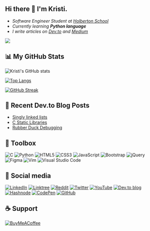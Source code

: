 ## Hi there 👋 I'm Kristi.

- *Software Engineer Student at [Holberton School](https://www.holbertonschool.com/)*
- *Currently learning **Python language***
- *I write articles on [Dev.to](https://dev.to/kristi) and [Medium](https://medium.com/@serajkristi)*

![](https://komarev.com/ghpvc/?username=KristiSeraj&color=grey)

## 📊 My GitHub Stats
![Kristi's GitHub stats](https://github-readme-stats.vercel.app/api?username=KristiSeraj&theme=nord&show_icons=true&hide_border=true)

[![Top Langs](https://github-readme-stats.vercel.app/api/top-langs/?username=KristiSeraj&layout=compact&theme=nord&hide_border=true)](https://github.com/KristiSeraj/github-readme-stats)

[![GitHub Streak](https://github-readme-streak-stats.herokuapp.com?user=KristiSeraj&theme=nord&hide_border=true&date_format=M%20j%5B%2C%20Y%5D)](https://git.io/streak-stats)

## 🧾 Recent Dev.to Blog Posts  
<!-- BLOG-POST-LIST:START -->
- [Singly linked lists](https://dev.to/kristi/singly-linked-lists-1892)
- [C Static Libraries](https://dev.to/kristi/c-static-libraries-46c6)
- [Rubber Duck Debugging](https://dev.to/kristi/rubber-duck-debugging-59a5)
<!-- BLOG-POST-LIST:END -->

## 🧰 Toolbox

![C](https://img.shields.io/badge/c-%2300599C.svg?style=for-the-badge&logo=c&logoColor=white)
![Python](https://img.shields.io/badge/python-3670A0?style=for-the-badge&logo=python&logoColor=ffdd54)
![HTML5](https://img.shields.io/badge/html5-%23E34F26.svg?style=for-the-badge&logo=html5&logoColor=white)
![CSS3](https://img.shields.io/badge/css3-%231572B6.svg?style=for-the-badge&logo=css3&logoColor=white)
![JavaScript](https://img.shields.io/badge/javascript-%23323330.svg?style=for-the-badge&logo=javascript&logoColor=%23F7DF1E)
![Bootstrap](https://img.shields.io/badge/bootstrap-%23563D7C.svg?style=for-the-badge&logo=bootstrap&logoColor=white)
![jQuery](https://img.shields.io/badge/jquery-%230769AD.svg?style=for-the-badge&logo=jquery&logoColor=white)
![Figma](https://img.shields.io/badge/figma-%23F24E1E.svg?style=for-the-badge&logo=figma&logoColor=white)
![Vim](https://img.shields.io/badge/VIM-%2311AB00.svg?style=for-the-badge&logo=vim&logoColor=white)
![Visual Studio Code](https://img.shields.io/badge/Visual%20Studio%20Code-0078d7.svg?style=for-the-badge&logo=visual-studio-code&logoColor=white)

## 📱 Social media

[![LinkedIn](https://img.shields.io/badge/linkedin-%230077B5.svg?style=for-the-badge&logo=linkedin&logoColor=white)](https://www.linkedin.com/in/kristjan-seraj/)
[![Linktree](https://img.shields.io/badge/linktree-1de9b6?style=for-the-badge&logo=linktree&logoColor=white)](https://linktr.ee/mrcoku)
[![Reddit](https://img.shields.io/badge/Reddit-FF4500?style=for-the-badge&logo=reddit&logoColor=white)](https://www.reddit.com/user/Kico13)
[![Twitter](https://img.shields.io/badge/Twitter-%231DA1F2.svg?style=for-the-badge&logo=Twitter&logoColor=white)](https://twitter.com/kristiseraj)
[![YouTube](https://img.shields.io/badge/YouTube-%23FF0000.svg?style=for-the-badge&logo=YouTube&logoColor=white)](https://www.youtube.com/c/MrMothDevs)
[![Dev.to blog](https://img.shields.io/badge/dev.to-0A0A0A?style=for-the-badge&logo=dev.to&logoColor=white)](https://dev.to/kristi)
[![Hashnode](https://img.shields.io/badge/Hashnode-2962FF?style=for-the-badge&logo=hashnode&logoColor=white)](https://hashnode.com/@MrCoku)
[![CodePen](https://img.shields.io/badge/Codepen-000000?style=for-the-badge&logo=codepen&logoColor=white)](https://codepen.io/mrcoku)
[![GitHub](https://img.shields.io/badge/github-%23121011.svg?style=for-the-badge&logo=github&logoColor=white)](https://github.com/KristiSeraj)

## ☕ Support

[![BuyMeACoffee](https://img.shields.io/badge/Buy%20Me%20a%20Coffee-ffdd00?style=for-the-badge&logo=buy-me-a-coffee&logoColor=black)](https://www.buymeacoffee.com/mrmothdevs)
